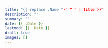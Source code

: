```yaml
---
title: "{{ replace .Name "-" " " | title }}"
description: ""
summary: ""
date: {{ .Date }}
lastmod: {{ .Date }}
draft: true
images: []
---
```

